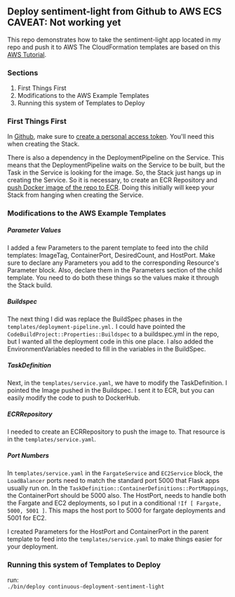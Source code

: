 Deploy sentiment-light from Github to AWS ECS
CAVEAT: Not working yet
---
This repo demonstrates how to take the sentiment-light app located in my repo and push it to AWS
The CloudFormation templates are based on this 
[AWS Tutorial](https://github.com/awslabs/ecs-refarch-continuous-deployment). 

### Sections
1. First Things First
2. Modifications to the AWS Example Templates
3. Running this system of Templates to Deploy 

### First Things First
In [Github](https://github.com), make sure to 
[create a personal access token](https://docs.github.com/en/authentication/keeping-your-account-and-data-secure/creating-a-personal-access-token).
You'll need this when creating the Stack.

There is also a dependency in the DeploymentPipeline on the Service. 
This means that the DeploymentPipeline waits on the Service to be built, but the Task in the Service is looking 
for the image. So, the Stack just hangs up in creating the Service. So it is necessary, to create an ECR Repository and 
[push Docker image of the repo to ECR](https://docs.aws.amazon.com/AmazonECR/latest/userguide/getting-started-cli.html).
Doing this initially will keep your Stack from hanging when creating the Service.

### Modifications to the AWS Example Templates
##### Parameter Values
I added a few Parameters to the parent template to feed into the child templates:
ImageTag, ContainerPort, DesiredCount, and HostPort. Make sure to declare any Parameters you add to the 
corresponding Resource's Parameter block. Also, declare them in the Parameters section of the 
child template. You need to do both these things so the values make it through the Stack build. 

##### Buildspec
The next thing I did was replace the BuildSpec phases in the `templates/deployment-pipeline.yml.`
I could have pointed the `CodeBuildProject::Properties::Buildspec` to a buildspec.yml in the repo, 
but I wanted all the deployment code in this one place. I also added the EnvironmentVariables 
needed to fill in the variables in the BuildSpec.

##### TaskDefinition
Next, in the `templates/service.yaml`, we have to modify the TaskDefinition. I pointed the Image 
pushed in the Buildspec. I sent it to ECR, but you can easily modify the code to push to DockerHub.

##### ECRRepository
I needed to create an ECRRepository to push the image to. That resource is in the `templates/service.yaml`.

##### Port Numbers
In `templates/service.yaml` in the `FargateService` and `EC2Service` block, the `LoadBalancer` ports
need to match the standard port 5000 that Flask apps usually run on. In the 
`TaskDefinition::ContainerDefinitions::PortMappings`, the ContainerPort should be 5000 also. The HostPort,
needs to handle both the Fargate and EC2 deployments, so I put in a conditional `!If [ Fargate, 5000, 5001 ]`.
This maps the host port to 5000 for fargate deployments and 5001 for EC2. 

I created Parameters for the HostPort and ContainerPort in the parent template to feed into the 
`templates/service.yaml` to make things easier for your deployment.  


### Running this system of Templates to Deploy 
run:<br>
`./bin/deploy continuous-deployment-sentiment-light`
